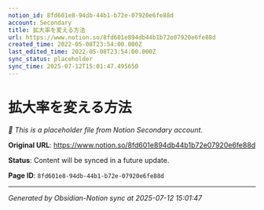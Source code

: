 ```yaml
---
notion_id: 8fd601e8-94db-44b1-b72e-07920e6fe88d
account: Secondary
title: 拡大率を変える方法
url: https://www.notion.so/8fd601e894db44b1b72e07920e6fe88d
created_time: 2022-05-08T23:54:00.000Z
last_edited_time: 2022-05-08T23:54:00.000Z
sync_status: placeholder
sync_time: 2025-07-12T15:01:47.495650
---
```


# 拡大率を変える方法

*🔄 This is a placeholder file from Notion Secondary account.*

**Original URL**: https://www.notion.so/8fd601e894db44b1b72e07920e6fe88d

**Status**: Content will be synced in a future update.

**Page ID**: `8fd601e8-94db-44b1-b72e-07920e6fe88d`

---

*Generated by Obsidian-Notion sync at 2025-07-12 15:01:47*
